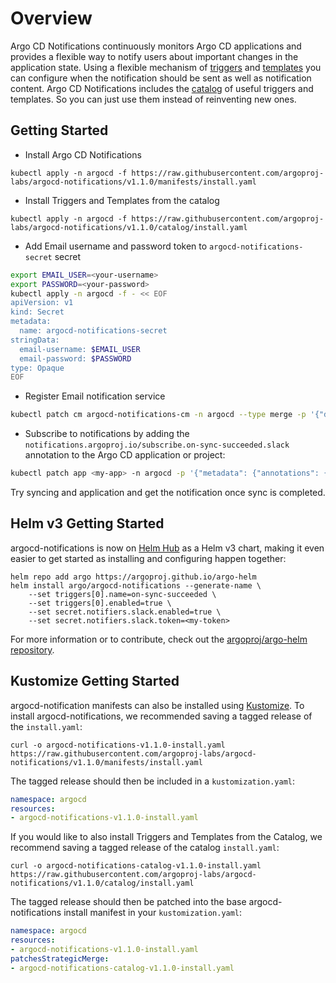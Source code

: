 # Overview

Argo CD Notifications continuously monitors Argo CD applications and provides a flexible way to notify
users about important changes in the application state. Using a flexible mechanism of
[triggers](./triggers.md) and [templates](./templates.md) you can configure when the notification should be sent as
well as notification content. Argo CD Notifications includes the [catalog](./catalog.md) of useful triggers and templates.
So you can just use them instead of reinventing new ones.

## Getting Started

* Install Argo CD Notifications

```
kubectl apply -n argocd -f https://raw.githubusercontent.com/argoproj-labs/argocd-notifications/v1.1.0/manifests/install.yaml
```

* Install Triggers and Templates from the catalog

```
kubectl apply -n argocd -f https://raw.githubusercontent.com/argoproj-labs/argocd-notifications/v1.1.0/catalog/install.yaml
```

* Add Email username and password token to `argocd-notifications-secret` secret

```bash
export EMAIL_USER=<your-username>
export PASSWORD=<your-password>
kubectl apply -n argocd -f - << EOF
apiVersion: v1
kind: Secret
metadata:
  name: argocd-notifications-secret
stringData:
  email-username: $EMAIL_USER
  email-password: $PASSWORD
type: Opaque
EOF
```

* Register Email notification service

```bash
kubectl patch cm argocd-notifications-cm -n argocd --type merge -p '{"data": {"service.email.gmail": "{ username: $email-username, password: $email-password, host: smtp.gmail.com, port: 465, from: $email-username }" }}'
```

* Subscribe to notifications by adding the `notifications.argoproj.io/subscribe.on-sync-succeeded.slack` annotation to the Argo CD application or project:

```bash
kubectl patch app <my-app> -n argocd -p '{"metadata": {"annotations": {"notifications.argoproj.io/subscribe.on-sync-succeeded.slack":"<my-channel>"}}}' --type merge
```

Try syncing and application and get the notification once sync is completed.

## Helm v3 Getting Started

argocd-notifications is now on [Helm Hub](https://hub.helm.sh/charts/argo/argocd-notifications) as a Helm v3 chart, making it even easier to get started as
installing and configuring happen together:

```shell
helm repo add argo https://argoproj.github.io/argo-helm
helm install argo/argocd-notifications --generate-name \
    --set triggers[0].name=on-sync-succeeded \
    --set triggers[0].enabled=true \
    --set secret.notifiers.slack.enabled=true \
    --set secret.notifiers.slack.token=<my-token>
```

For more information or to contribute, check out the [argoproj/argo-helm repository](https://github.com/argoproj/argo-helm/tree/master/charts/argocd-notifications).

## Kustomize Getting Started

argocd-notification manifests can also be installed using [Kustomize](https://kustomize.io/). To install
argocd-notifications, we recommended saving a tagged release of the `install.yaml`:

```shell
curl -o argocd-notifications-v1.1.0-install.yaml https://raw.githubusercontent.com/argoproj-labs/argocd-notifications/v1.1.0/manifests/install.yaml
```

The tagged release should then be included in a `kustomization.yaml`:
```yaml
namespace: argocd
resources:
- argocd-notifications-v1.1.0-install.yaml
```

If you would like to also install Triggers and Templates from the Catalog, we recommend
saving a tagged release of the catalog `install.yaml`:

```shell
curl -o argocd-notifications-catalog-v1.1.0-install.yaml https://raw.githubusercontent.com/argoproj-labs/argocd-notifications/v1.1.0/catalog/install.yaml
```

The tagged release should then be patched into the base argocd-notifications install
manifest in your `kustomization.yaml`:

```yaml
namespace: argocd
resources:
- argocd-notifications-v1.1.0-install.yaml
patchesStrategicMerge:
- argocd-notifications-catalog-v1.1.0-install.yaml
```
